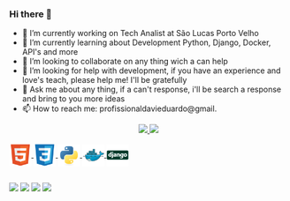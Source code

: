 ### Hi there 👋
- 🔭 I’m currently working on Tech Analist at São Lucas Porto Velho
- 🌱 I’m currently learning about Development Python, Django, Docker, API's and more
- 👯 I’m looking to collaborate on any thing wich a can help
- 🤔 I’m looking for help with development, if you have an experience and love's teach, please help me! I'll be gratefully
- 💬 Ask me about any thing, if a can't response, i'll be search a response and bring to you more ideas
- 📫 How to reach me: profissionaldavieduardo@gmail.

<div align="center">
  <a href="https://github.com/davieduardo94">
  <img height="180em" src="https://github-readme-stats.vercel.app/api?username=davieduardo94&show_icons=true&theme=dark&include_all_commits=true&count_private=true"/>
  <img height="180em" src="https://github-readme-stats.vercel.app/api/top-langs/?username=davieduardo94&layout=compact&langs_count=8&theme=dark"/>
</div>
<div style="display: inline_block"><br>
  <img align="center" alt="davi-HTML" height="40" width="40" src="https://raw.githubusercontent.com/devicons/devicon/master/icons/html5/html5-original.svg">
  <img align="center" alt="davi-CSS" height="40" width="40" src="https://raw.githubusercontent.com/devicons/devicon/master/icons/css3/css3-original.svg">
  <img align="center" alt="davi-Python" height="40" width="40" src="https://raw.githubusercontent.com/devicons/devicon/master/icons/python/python-original.svg">
  <img align="center" alt="davi-Csharp" height="40" width="40" src="https://raw.githubusercontent.com/devicons/devicon/master/icons/docker/docker-original.svg">
  <img align="center" alt="davi-django" height="40" width="40" src="https://raw.githubusercontent.com/devicons/devicon/master/icons/django/django-original.svg">
</div>
  
  ##
 
<div> 
  <a href="https://instagram.com/edubarbosa94" target="_blank"><img src="https://img.shields.io/badge/-Instagram-%23E4405F?style=for-the-badge&logo=instagram&logoColor=white" target="_blank"></a>
<!--  	<a href="https://www.twitch.tv/rafaballerinii" target="_blank"><img src="https://img.shields.io/badge/Twitch-9146FF?style=for-the-badge&logo=twitch&logoColor=white" target="_blank"></a> -->
 <a href="https://discord.gg/wagxzStdcR" target="_blank"><img src="https://img.shields.io/badge/Discord-7289DA?style=for-the-badge&logo=discord&logoColor=white" target="_blank"></a> 
  <a href = "mailto:profissionaldavieduardo@gmail.com"><img src="https://img.shields.io/badge/-Gmail-%23333?style=for-the-badge&logo=gmail&logoColor=white" target="_blank"></a>
  <a href="http://www.linkedin.com/in/davi-barbosa-lkdn" target="_blank"><img src="https://img.shields.io/badge/-LinkedIn-%230077B5?style=for-the-badge&logo=linkedin&logoColor=white" target="_blank"></a> 
 
<!--   ![Snake animation](https://github.com/rafaballerini/rafaballerini/blob/output/github-contribution-grid-snake.svg) -->
 
